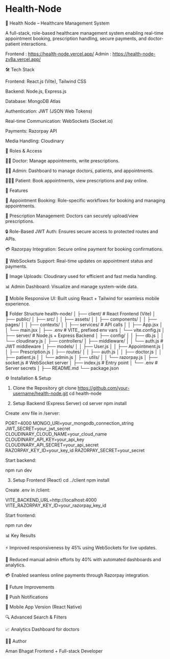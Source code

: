 ﻿# Health-Node

🏥 Health Node – Healthcare Management System

A full-stack, role-based healthcare management system enabling real-time appointment booking, prescription handling, secure payments, and doctor-patient interactions.

Frontend : https://health-node.vercel.app/
Admin : https://health-node-zv8a.vercel.app/

🛠️ Tech Stack

Frontend: React.js (Vite), Tailwind CSS

Backend: Node.js, Express.js

Database: MongoDB Atlas

Authentication: JWT (JSON Web Tokens)

Real-time Communication: WebSockets (Socket.io)

Payments: Razorpay API

Media Handling: Cloudinary

🔐 Roles & Access

👨‍⚕️ Doctor: Manage appointments, write prescriptions.

🧑‍💼 Admin: Dashboard to manage doctors, patients, and appointments.

🧑‍🤝‍🧑 Patient: Book appointments, view prescriptions and pay online.

🎯 Features

📅 Appointment Booking: Role-specific workflows for booking and managing appointments.

📄 Prescription Management: Doctors can securely upload/view prescriptions.

🔒 Role-Based JWT Auth: Ensures secure access to protected routes and APIs.

💳 Razorpay Integration: Secure online payment for booking confirmations.

🔄 WebSockets Support: Real-time updates on appointment status and payments.

📁 Image Uploads: Cloudinary used for efficient and fast media handling.

📊 Admin Dashboard: Visualize and manage system-wide data.

📱 Mobile Responsive UI: Built using React + Tailwind for seamless mobile experience.

📁 Folder Structure
health-node/
│
├── client/                      # React Frontend (Vite)
│   ├── public/
│   ├── src/
│   │   ├── assets/
│   │   ├── components/
│   │   ├── pages/
│   │   ├── contexts/
│   │   ├── services/            # API calls
│   │   ├── App.jsx
│   │   └── main.jsx
│   ├── .env                     # VITE_ prefixed env vars
│   └── vite.config.js
│
├── server/                      # Node.js + Express Backend
│   ├── config/
│   │   ├── db.js
│   │   └── cloudinary.js
│   ├── controllers/
│   ├── middleware/
│   │   └── auth.js              # JWT middleware
│   ├── models/
│   │   ├── User.js
│   │   ├── Appointment.js
│   │   ├── Prescription.js
│   ├── routes/
│   │   ├── auth.js
│   │   ├── doctor.js
│   │   ├── patient.js
│   │   └── admin.js
│   ├── utils/
│   │   └── razorpay.js
│   ├── socket.js                # WebSocket server
│   ├── index.js                 # Entry point
│   └── .env                     # Server secrets
│
├── README.md
└── package.json

⚙️ Installation & Setup
1. Clone the Repository
git clone https://github.com/your-username/health-node.git
cd health-node

2. Setup Backend (Express Server)
cd server
npm install


Create .env file in /server:

PORT=4000
MONGO_URI=your_mongodb_connection_string
JWT_SECRET=your_jwt_secret
CLOUDINARY_CLOUD_NAME=your_cloud_name
CLOUDINARY_API_KEY=your_api_key
CLOUDINARY_API_SECRET=your_api_secret
RAZORPAY_KEY_ID=your_key_id
RAZORPAY_SECRET=your_secret


Start backend:

npm run dev

3. Setup Frontend (React)
cd ../client
npm install


Create .env in /client:

VITE_BACKEND_URL=http://localhost:4000
VITE_RAZORPAY_KEY_ID=your_razorpay_key_id


Start frontend:

npm run dev

📊 Key Results

⚡ Improved responsiveness by 45% using WebSockets for live updates.

🧠 Reduced manual admin efforts by 40% with automated dashboards and analytics.

💳 Enabled seamless online payments through Razorpay integration.

📌 Future Improvements

🔔 Push Notifications

📱 Mobile App Version (React Native)

🔍 Advanced Search & Filters

📈 Analytics Dashboard for doctors

👨‍💻 Author

Aman Bhagat
Frontend + Full-stack Developer




